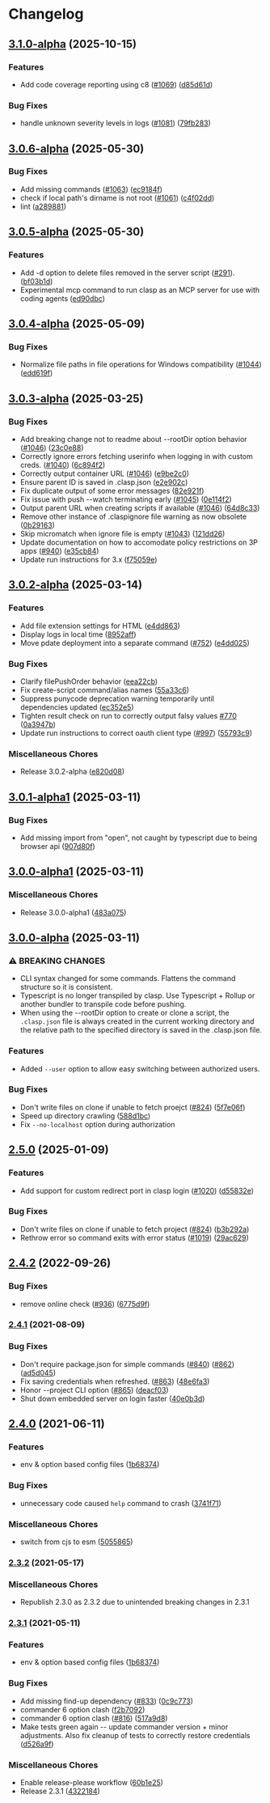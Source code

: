 # Changelog

## [3.1.0-alpha](https://github.com/google/clasp/compare/v3.0.6-alpha...v3.1.0-alpha) (2025-10-15)


### Features

* Add code coverage reporting using c8 ([#1069](https://github.com/google/clasp/issues/1069)) ([d85d61d](https://github.com/google/clasp/commit/d85d61d212d955ab13be321f9cda69cd571ec139))


### Bug Fixes

* handle unknown severity levels in logs ([#1081](https://github.com/google/clasp/issues/1081)) ([79fb283](https://github.com/google/clasp/commit/79fb28365c11810e9e4bf5d56d12f2ffee2335b8))

## [3.0.6-alpha](https://github.com/google/clasp/compare/v3.0.5-alpha...v3.0.6-alpha) (2025-05-30)


### Bug Fixes

* Add missing commands ([#1063](https://github.com/google/clasp/issues/1063)) ([ec9184f](https://github.com/google/clasp/commit/ec9184f6535a4c042d27f7fccb6e453683aad7f1))
* check if local path's dirname is not root ([#1061](https://github.com/google/clasp/issues/1061)) ([c4f02dd](https://github.com/google/clasp/commit/c4f02dd70c3a5ddb7e7dcf6d278fb0431c8b717f))
* lint ([a289881](https://github.com/google/clasp/commit/a2898814b47a6392111bdb3daa774cf3fdae71b2))

## [3.0.5-alpha](https://github.com/google/clasp/compare/v3.0.4-alpha...v3.0.5-alpha) (2025-05-30)


### Features

* Add -d option to delete files removed in the server script ([#291](https://github.com/google/clasp/issues/291)). ([bf03b1d](https://github.com/google/clasp/commit/bf03b1d77e841b837b30e043e98883902f227739))
* Experimental mcp command to run clasp as an MCP server for use with coding agents ([ed90dbc](https://github.com/google/clasp/commit/ed90dbcf45d03985c381dfa945f5142178822c54))

## [3.0.4-alpha](https://github.com/google/clasp/compare/v3.0.3-alpha...v3.0.4-alpha) (2025-05-09)


### Bug Fixes

* Normalize file paths in file operations for Windows compatibility ([#1044](https://github.com/google/clasp/issues/1044)) ([edd619f](https://github.com/google/clasp/commit/edd619fb92da07a960beadd14b7de5a0f96f0e25))

## [3.0.3-alpha](https://github.com/google/clasp/compare/v3.0.2-alpha...v3.0.3-alpha) (2025-03-25)


### Bug Fixes

* Add breaking change not to readme about --rootDir option behavior ([#1046](https://github.com/google/clasp/issues/1046)) ([23c0e88](https://github.com/google/clasp/commit/23c0e885cbbf7d13fa59387136a9cec29301b12b))
* Correctly ignore errors fetching userinfo when logging in with custom creds. ([#1040](https://github.com/google/clasp/issues/1040)) ([6c894f2](https://github.com/google/clasp/commit/6c894f210f96d07a6992a997ddc21e93b0e3b387))
* Correctly output container URL ([#1046](https://github.com/google/clasp/issues/1046)) ([e9be2c0](https://github.com/google/clasp/commit/e9be2c0c70ee18b7274afe8e8fe9910d70d6c25c))
* Ensure parent ID is saved in .clasp.json ([e2e902c](https://github.com/google/clasp/commit/e2e902c9335cc13859bda81ab7248b9331df4a81))
* Fix duplicate output of some error messages ([82e921f](https://github.com/google/clasp/commit/82e921fb4f28d71002a77cd617a5a1e72eadb69b))
* Fix issue with push --watch terminating early ([#1045](https://github.com/google/clasp/issues/1045)) ([0e114f2](https://github.com/google/clasp/commit/0e114f2fc53d1c30d0fcf191b76ea007a29ff7ff))
* Output parent URL when creating scripts if available ([#1046](https://github.com/google/clasp/issues/1046)) ([64d8c33](https://github.com/google/clasp/commit/64d8c33b35f01250902bcfe574f2aa53e0dd65df))
* Remove other instance of .claspignore file warning as now obsolete ([0b29163](https://github.com/google/clasp/commit/0b291637b2bb26ddf00094d6773bd100c4a59ae8))
* Skip micromatch when ignore file is empty ([#1043](https://github.com/google/clasp/issues/1043)) ([121dd26](https://github.com/google/clasp/commit/121dd260a7539cf3d51a406b6752dec9e5ff0beb))
* Update documentation on how to accomodate policy restrictions on 3P apps ([#940](https://github.com/google/clasp/issues/940)) ([e35cb84](https://github.com/google/clasp/commit/e35cb84098da4658b91ad934bca5810a3f4a242e))
* Update run instructions for 3.x ([f75059e](https://github.com/google/clasp/commit/f75059e83df85ba043a299393a4d5611e0c77eb5))

## [3.0.2-alpha](https://github.com/google/clasp/compare/v3.0.1-alpha1...v3.0.2-alpha) (2025-03-14)


### Features

* Add file extension settings for HTML ([e4dd863](https://github.com/google/clasp/commit/e4dd863de347e3f1747d7aff283432e9f8eb4697))
* Display logs in local time ([8952aff](https://github.com/google/clasp/commit/8952aff81abc986788c1e4daca8c416ee3813d7f))
* Move pdate deployment into a separate command ([#752](https://github.com/google/clasp/issues/752)) ([e4dd025](https://github.com/google/clasp/commit/e4dd025377b8961dfbd8ce5170112563d40f5ff1))


### Bug Fixes

* Clarify filePushOrder behavior ([eea22cb](https://github.com/google/clasp/commit/eea22cba387fd92e571d7c1ebe322be1c360972a))
* Fix create-script command/alias names ([55a33c6](https://github.com/google/clasp/commit/55a33c6a4780172c16ff8ee7316631787c9f13e5))
* Suppress punycode deprecation warning temporarily until dependencies updated ([ec352e5](https://github.com/google/clasp/commit/ec352e57c3184a23dd203f1468f7ecbfa820cc98))
* Tighten result check on run to correctly output falsy values [#770](https://github.com/google/clasp/issues/770) ([0a3947b](https://github.com/google/clasp/commit/0a3947ba6a6f14cfcbf7f8693949044064eb2738))
* Update run instructions to correct oauth client type ([#997](https://github.com/google/clasp/issues/997)) ([55793c9](https://github.com/google/clasp/commit/55793c9b2eaf762ac93283c64b032ab84efb1c5d))


### Miscellaneous Chores

* Release 3.0.2-alpha ([e820d08](https://github.com/google/clasp/commit/e820d08667787a4a8dae2cc8a514b886a31195fc))

## [3.0.1-alpha1](https://github.com/google/clasp/compare/v3.0.0-alpha1...v3.0.1-alpha1) (2025-03-11)


### Bug Fixes

* Add missing import from "open", not caught by typescript due to being browser api ([907d80f](https://github.com/google/clasp/commit/907d80f9e5d81dde387c783a86553134bf219a64))

## [3.0.0-alpha1](https://github.com/google/clasp/compare/v3.0.0-alpha...v3.0.0-alpha1) (2025-03-11)


### Miscellaneous Chores

* Release 3.0.0-alpha1 ([483a075](https://github.com/google/clasp/commit/483a0755a6d66125e0efa59bac2d3e9cb12f5a7b))

## [3.0.0-alpha](https://github.com/google/clasp/compare/v2.5.0...v3.0.0-alpha) (2025-03-11)

### ⚠ BREAKING CHANGES

* CLI syntax changed for some commands. Flattens the command structure so it is consistent.
* Typescript is no longer transpiled by clasp. Use Typescript + Rollup or another bundler to transpile code before pushing.
* When using the --rootDir option to create or clone a script, the `.clasp.json` file is always created in the current working directory and the relative path to the specified directory is saved in the .clasp.json file.

### Features

* Added `--user` option to allow easy switching between authorized users.

### Bug Fixes

* Don't write files on clone if unable to fetch proejct ([#824](https://github.com/google/clasp/issues/824)) ([5f7e06f](https://github.com/google/clasp/commit/5f7e06f565d11852108d330c03dada28895c22d7))
* Speed up directory crawling ([588d1bc](https://github.com/google/clasp/commit/588d1bc8df14568bc3dd7d331f3adde44f784f9e))
* Fix `--no-localhost` option during authorization

## [2.5.0](https://github.com/google/clasp/compare/v2.4.2...v2.5.0) (2025-01-09)


### Features

* Add support for custom redirect port in clasp login ([#1020](https://github.com/google/clasp/issues/1020)) ([d55832e](https://github.com/google/clasp/commit/d55832e59d63c480ae591f7d1ecba457ebfafb7b))


### Bug Fixes

* Don't write files on clone if unable to fetch project ([#824](https://github.com/google/clasp/issues/824)) ([b3b292a](https://github.com/google/clasp/commit/b3b292acfcc9bb191a3f4171601b8c420c187546))
* Rethrow error so command exits with error status ([#1019](https://github.com/google/clasp/issues/1019)) ([29ac629](https://github.com/google/clasp/commit/29ac62988b970b1905fe2601828bf7dcaac47b54))

## [2.4.2](https://github.com/google/clasp/compare/v2.4.1...v2.4.2) (2022-09-26)


### Bug Fixes

* remove online check ([#936](https://github.com/google/clasp/issues/936)) ([6775d9f](https://github.com/google/clasp/commit/6775d9f674886ac11ee2a23d59cbe62dd141d97b))

### [2.4.1](https://www.github.com/google/clasp/compare/v2.4.0...v2.4.1) (2021-08-09)


### Bug Fixes

* Don't require package.json for simple commands ([#840](https://www.github.com/google/clasp/issues/840)) ([#862](https://www.github.com/google/clasp/issues/862)) ([ad5d045](https://www.github.com/google/clasp/commit/ad5d045c431f1341cf79bcf18f150f0e9d11db55))
* Fix saving credentials when refreshed. ([#863](https://www.github.com/google/clasp/issues/863)) ([48e6fa3](https://www.github.com/google/clasp/commit/48e6fa3354de635a3ea1ce089d481847b2e939e9))
* Honor --project CLI option ([#865](https://www.github.com/google/clasp/issues/865)) ([deacf03](https://github.com/google/clasp/commit/deacf03d6d2d28abd9f3a408a77b69e99b9a59bf))
* Shut down embedded server on login faster ([40e0b3d](https://github.com/google/clasp/commit/40e0b3d67c3d381d0f24d738781ed61a2622c477))


## [2.4.0](https://www.github.com/google/clasp/compare/v2.3.1...v2.4.0) (2021-06-11)


### Features

* env & option based config files ([1b68374](https://www.github.com/google/clasp/commit/1b6837480b2e22cb8728cb80b2d8cfa36381d982))


### Bug Fixes

* unnecessary code caused `help` command to crash ([3741f71](https://www.github.com/google/clasp/commit/3741f71d744a2db8c5f1304c3426b253f8e742bd))


### Miscellaneous Chores

* switch from cjs to esm ([5055865](https://www.github.com/google/clasp/commit/5055865a28e48a654ffbb3b28212e53f484f76a4))


### [2.3.2](https://www.github.com/google/clasp/compare/v2.3.0...v2.3.2) (2021-05-17)


### Miscellaneous Chores

* Republish 2.3.0 as 2.3.2 due to unintended breaking changes in 2.3.1


### [2.3.1](https://www.github.com/google/clasp/compare/v2.3.0...v2.3.1) (2021-05-11)


### Features

* env & option based config files ([1b68374](https://www.github.com/google/clasp/commit/1b6837480b2e22cb8728cb80b2d8cfa36381d982))


### Bug Fixes

* Add missing find-up dependency ([#833](https://www.github.com/google/clasp/issues/833)) ([0c9c773](https://www.github.com/google/clasp/commit/0c9c773ff800be23aba2b32a049fec186c2e8507))
* commander 6 option clash ([f2b7092](https://www.github.com/google/clasp/commit/f2b709260d4581ad5f5ac78121481824ab54f076))
* commander 6 option clash ([#816](https://www.github.com/google/clasp/issues/816)) ([517a9d8](https://www.github.com/google/clasp/commit/517a9d8ff71c89f0665ae57903111529eb8d6dd7))
* Make tests green again -- update commander version + minor adjustments. Also fix cleanup of tests to correctly restore credentials ([d526a9f](https://www.github.com/google/clasp/commit/d526a9fa9cc4975e27c3c153cad870ca3351b89b))


### Miscellaneous Chores

* Enable release-please workflow ([60b1e25](https://www.github.com/google/clasp/commit/60b1e25a343204ce6fbff9ce5a056b479d17bbe1))
* Release 2.3.1 ([4322184](https://www.github.com/google/clasp/commit/432218430e9d1506f7a09d65893b83c951c529be))
